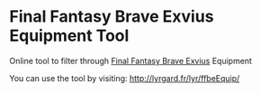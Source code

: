 # Final Fantasy Brave Exvius Equipment Tool
Online tool to filter through [Final Fantasy Brave Exvius](http://www.finalfantasyexvius.com/) Equipment

You can use the tool by visiting: http://lyrgard.fr/lyr/ffbeEquip/
